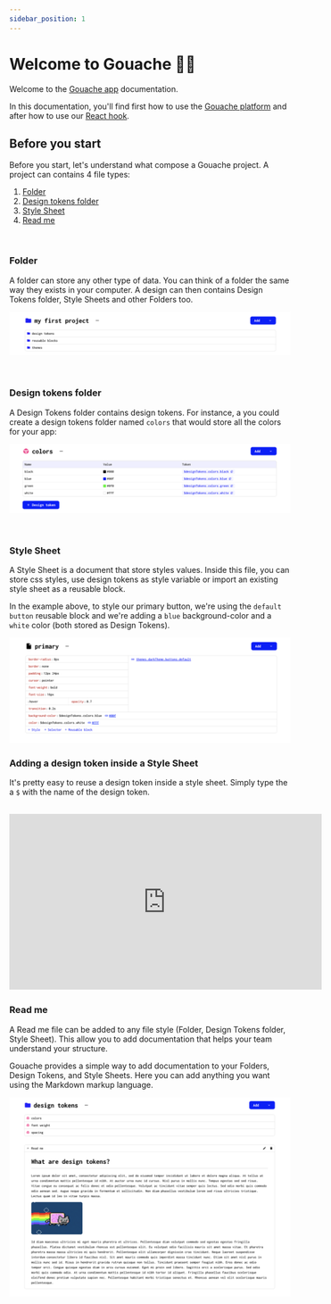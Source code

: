 ```yaml
---
sidebar_position: 1
---
```


# Welcome to Gouache 👋🏽

Welcome to the [Gouache app](https://gouache.app/) documentation. 

In this documentation, you'll find first how to use the [Gouache platform](https://gouache.app/) and after how to use our [React hook](https://github.com/gouache-app/use-gouache).

## Before you start

Before you start, let's understand what compose a Gouache project. A project can contains 4 file types:

1. [Folder](#folder)
2. [Design tokens folder](#design-tokens-file)
3. [Style Sheet](##style-sheet)
4. [Read me](#read-me)

<br />


### Folder

A folder can store any other type of data. You can think of a folder the same way they exists in your computer. A design can then contains Design Tokens folder, Style Sheets and other Folders too.

![Folder](./assets/intro/folder.png)

<br />

### Design tokens folder

A Design Tokens folder contains design tokens. For instance, a you could create a design tokens folder named `colors` that would store all the colors for your app:

![Design tokens folder](./assets/intro/design-tokens-file.png)

<br />

### Style Sheet

A Style Sheet is a document that store styles values. Inside this file, you can store css styles, use design tokens as style variable or import an existing style sheet as a reusable block.

In the example above, to style our primary button, we're using the `default button` reusable block and we're adding a `blue` background-color and a `white` color (both stored as Design Tokens).

![Style Sheet](./assets/intro/style-sheet.png)


### Adding a design token inside a Style Sheet

It's pretty easy to reuse a design token inside a style sheet. Simply type the a `$` with the name of the design token.

<br />

<iframe width="560" height="315" src="https://www.youtube.com/embed/sNsuS5wHBUM" title="YouTube video player" frameborder="0" allow="accelerometer; autoplay; clipboard-write; encrypted-media; gyroscope; picture-in-picture" allowfullscreen></iframe>

<br />

### Read me 

A Read me file can be added to any file style (Folder, Design Tokens folder, Style Sheet). This allow you to add documentation that helps your team understand your structure. 

Gouache provides a simple way to add documentation to your Folders, Design Tokens, and Style Sheets. Here you can add anything you want using the Markdown markup language.

![Read me](./assets/intro/read-me.png)